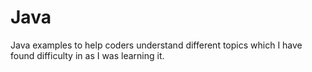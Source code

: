# Java
Java examples to help coders understand different topics which I have found difficulty in as I was learning it. 
